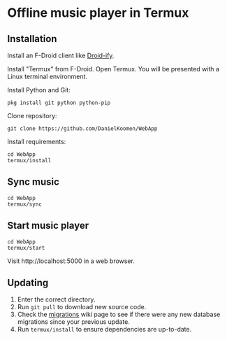 # Offline music player in Termux

## Installation

Install an F-Droid client like [Droid-ify](https://f-droid.org/repo/com.looker.droidify_57.apk).

Install "Termux" from F-Droid. Open Termux. You will be presented with a Linux terminal environment.

Install Python and Git:
```
pkg install git python python-pip
```

Clone repository:
```
git clone https://github.com/DanielKoomen/WebApp
```

Install requirements:
```
cd WebApp
termux/install
```

## Sync music
```
cd WebApp
termux/sync
```

## Start music player
```
cd WebApp
termux/start
```

Visit http://localhost:5000 in a web browser.

## Updating
1. Enter the correct directory.
2. Run `git pull` to download new source code.
3. Check the [migrations](./migrations.md) wiki page to see if there were any new database migrations since your previous update.
4. Run `termux/install` to ensure dependencies are up-to-date.
